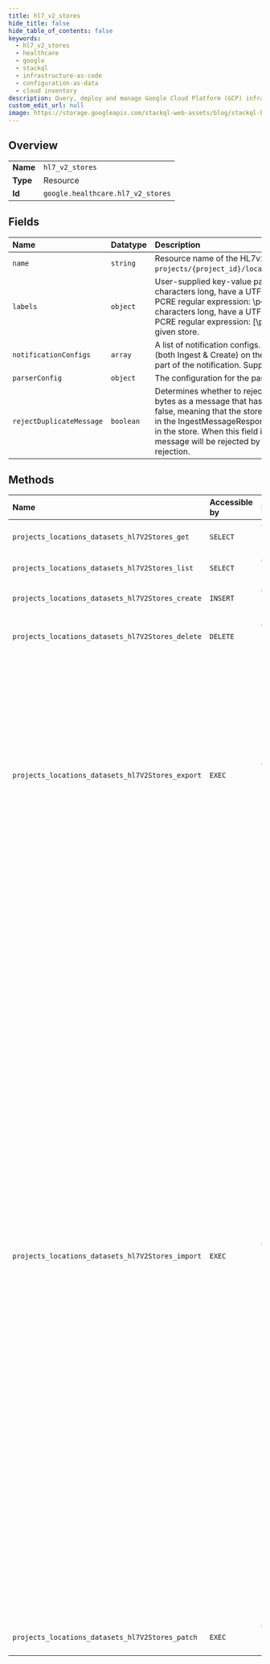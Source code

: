 ```yaml
---
title: hl7_v2_stores
hide_title: false
hide_table_of_contents: false
keywords:
  - hl7_v2_stores
  - healthcare
  - google    
  - stackql
  - infrastructure-as-code
  - configuration-as-data
  - cloud inventory
description: Query, deploy and manage Google Cloud Platform (GCP) infrastructure and resources using SQL
custom_edit_url: null
image: https://storage.googleapis.com/stackql-web-assets/blog/stackql-blog-post-featured-image.png
---
```

  
    

## Overview
<table><tbody>
<tr><td><b>Name</b></td><td><code>hl7_v2_stores</code></td></tr>
<tr><td><b>Type</b></td><td>Resource</td></tr>
<tr><td><b>Id</b></td><td><code>google.healthcare.hl7_v2_stores</code></td></tr>
</tbody></table>

## Fields
| Name | Datatype | Description |
|:-----|:---------|:------------|
| `name` | `string` | Resource name of the HL7v2 store, of the form `projects/{project_id}/locations/{location_id}/datasets/{dataset_id}/hl7V2Stores/{hl7v2_store_id}`. |
| `labels` | `object` | User-supplied key-value pairs used to organize HL7v2 stores. Label keys must be between 1 and 63 characters long, have a UTF-8 encoding of maximum 128 bytes, and must conform to the following PCRE regular expression: \p{Ll}\p{Lo}{0,62} Label values are optional, must be between 1 and 63 characters long, have a UTF-8 encoding of maximum 128 bytes, and must conform to the following PCRE regular expression: [\p{Ll}\p{Lo}\p{N}_-]{0,63} No more than 64 labels can be associated with a given store. |
| `notificationConfigs` | `array` | A list of notification configs. Each configuration uses a filter to determine whether to publish a message (both Ingest & Create) on the corresponding notification destination. Only the message name is sent as part of the notification. Supplied by the client. |
| `parserConfig` | `object` | The configuration for the parser. It determines how the server parses the messages. |
| `rejectDuplicateMessage` | `boolean` | Determines whether to reject duplicate messages. A duplicate message is a message with the same raw bytes as a message that has already been ingested/created in this HL7v2 store. The default value is false, meaning that the store accepts the duplicate messages and it also returns the same ACK message in the IngestMessageResponse as has been returned previously. Note that only one resource is created in the store. When this field is set to true, CreateMessage/IngestMessage requests with a duplicate message will be rejected by the store, and IngestMessageErrorDetail returns a NACK message upon rejection. |
## Methods
| Name | Accessible by | Required Params | Description |
|:-----|:--------------|:----------------|:------------|
| `projects_locations_datasets_hl7V2Stores_get` | `SELECT` | `datasetsId, hl7V2StoresId, locationsId, projectsId` | Gets the specified HL7v2 store. |
| `projects_locations_datasets_hl7V2Stores_list` | `SELECT` | `datasetsId, locationsId, projectsId` | Lists the HL7v2 stores in the given dataset. |
| `projects_locations_datasets_hl7V2Stores_create` | `INSERT` | `datasetsId, locationsId, projectsId` | Creates a new HL7v2 store within the parent dataset. |
| `projects_locations_datasets_hl7V2Stores_delete` | `DELETE` | `datasetsId, hl7V2StoresId, locationsId, projectsId` | Deletes the specified HL7v2 store and removes all messages that it contains. |
| `projects_locations_datasets_hl7V2Stores_export` | `EXEC` | `datasetsId, hl7V2StoresId:export, locationsId, projectsId` | Exports the messages to a destination. To filter messages to be exported, define a filter using the start and end time, relative to the message generation time (MSH.7). This API returns an Operation that can be used to track the status of the job by calling GetOperation. Immediate fatal errors appear in the error field. Otherwise, when the operation finishes, a detailed response of type ExportMessagesResponse is returned in the response field. The metadata field type for this operation is OperationMetadata. |
| `projects_locations_datasets_hl7V2Stores_import` | `EXEC` | `datasetsId, hl7V2StoresId:import, locationsId, projectsId` | Import messages to the HL7v2 store by loading data from the specified sources. This method is optimized to load large quantities of data using import semantics that ignore some HL7v2 store configuration options and are not suitable for all use cases. It is primarily intended to load data into an empty HL7v2 store that is not being used by other clients. An existing message will be overwritten if a duplicate message is imported. A duplicate message is a message with the same raw bytes as a message that already exists in this HL7v2 store. When a message is overwritten, its labels will also be overwritten. The import operation is idempotent unless the input data contains multiple valid messages with the same raw bytes but different labels. In that case, after the import completes, the store contains exactly one message with those raw bytes but there is no ordering guarantee on which version of the labels it has. The operation result counters do not count duplicated raw bytes as an error and count one success for each message in the input, which might result in a success count larger than the number of messages in the HL7v2 store. If some messages fail to import, for example due to parsing errors, successfully imported messages are not rolled back. This method returns an Operation that can be used to track the status of the import by calling GetOperation. Immediate fatal errors appear in the error field, errors are also logged to Cloud Logging (see [Viewing error logs in Cloud Logging](https://cloud.google.com/healthcare/docs/how-tos/logging)). Otherwise, when the operation finishes, a response of type ImportMessagesResponse is returned in the response field. The metadata field type for this operation is OperationMetadata. |
| `projects_locations_datasets_hl7V2Stores_patch` | `EXEC` | `datasetsId, hl7V2StoresId, locationsId, projectsId` | Updates the HL7v2 store. |
